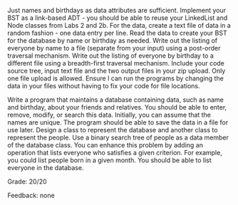 Just names and birthdays as data attributes are sufficient.
Implement your BST as a link-based ADT - you should be able to reuse your LinkedList and Node classes from Labs 2 and 2b.
For the data, create a text file of data in a random fashion - one data entry per line.
Read the data to create your BST for the database by name or birthday as needed.
Write out the listing of everyone by name to a file (separate from your input) using a post-order traversal mechanism.
Write out the listing of everyone by birthday to a different file using a breadth-first traversal mechanism.
Include your code source tree, input text file and the two output files in your zip upload. Only one file upload is allowed.
Ensure I can run the programs by changing the data in your files without having to fix your code for file locations.

Write a program that maintains a database containing data, such as name and birthday, about your friends and
relatives. You should be able to enter, remove, modify, or search this data. Initially, you can assume that the
names are unique. The program should be able to save the data in a file for use later.
	Design a class to represent the database and another class to represent the people. Use a binary search tree
of people as a data member of the database class.
	You can enhance this problem by adding an operation that lists everyone who satisfies a given criterion.
For example, you could list people born in a given month. You should be able to list everyone in the
database.

Grade: 20/20

Feedback: none
